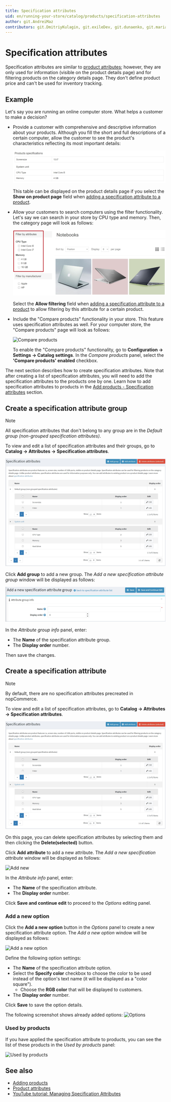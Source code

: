 ```yaml
---
title: Specification attributes
uid: en/running-your-store/catalog/products/specification-attributes
author: git.AndreiMaz
contributors: git.DmitriyKulagin, git.exileDev, git.dunaenko, git.mariannk
---
```


# Specification attributes

Specification attributes are similar to [product attributes](xref:en/running-your-store/catalog/products/product-attributes); however, they are only used for information (visible on the product details page) and for filtering products on the category details page. They don't define product price and can't be used for inventory tracking.

## Example

Let's say you are running an online computer store. What helps a customer to make a decision?

- Provide a customer with comprehensive and descriptive information about your products. Although you fill the short and full descriptions of a certain computer, allow the customer to see the product's characteristics reflecting its most important details:

  ![Specification attributes](_static/specification-attributes/specs.jpg)

  This table can be displayed on the product details page if you select the **Show on product page** field when [adding a specification attribute to a product](xref:en/running-your-store/catalog/products/add-products#specification-attributes).

- Allow your customers to search computers using the filter functionality. Let's say we can search in your store by CPU type and memory. Then, the category page will look as follows:

  ![Filtering](_static/specification-attributes/filter.jpg)

  Select the **Allow filtering** field when [adding a specification attribute to a product](xref:en/running-your-store/catalog/products/add-products#specification-attributes) to allow filtering by this attribute for a certain product.

- Include the "Compare products" functionality in your store. This feature uses specification attributes as well. For your computer store, the "Compare products" page will look as follows:
  
  ![Compare products](_static/specification-attributes/compare.jpg)

  To enable the "Compare products" functionality, go to **Configuration → Settings → Catalog settings**. In the *Compare products* panel, select the **'Compare products' enabled** checkbox.

The next section describes how to create specification attributes. Note that after creating a list of specification attributes, you will need to add the specification attributes to the products one by one. Learn how to add specification attributes to products in the [Add products - Specification attributes](xref:en/running-your-store/catalog/products/add-products#specification-attributes) section.

## Create a specification attribute group

> [!NOTE]
>
> All specification attributes that don't belong to any group are in the *Default group (non-grouped specification attributes)*.

To view and edit a list of specification attributes and their groups, go to **Catalog → Attributes → Specification attributes**.

![Specification attributes](_static/specification-attributes/specification_attributes.jpg)

Click **Add group** to add a new group. The *Add a new specification attribute group* window will be displayed as follows:

![Add group](_static/specification-attributes/specification_group.jpg)

In the *Attribute group info* panel, enter:

- The **Name** of the specification attribute group.
- The **Display order** number.

Then save the changes.

## Create a specification attribute

> [!NOTE]
>
> By default, there are no specification attributes precreated in nopCommerce.

To view and edit a list of specification attributes, go to **Catalog → Attributes → Specification attributes**.

![Specification attributes](_static/specification-attributes/specification_attributes.jpg)

On this page, you can delete specification attributes by selecting them and then clicking the **Delete(selected)** button.

Click **Add attribute** to add a new attribute. The *Add a new specification attribute* window will be displayed as follows:

![Add new](_static/specification-attributes/new-attribute.jpg)

In the *Attribute info* panel, enter:

- The **Name** of the specification attribute.
- The **Display order** number.

Click **Save and continue edit** to proceed to the *Options* editing panel.

### Add a new option

Click the **Add a new option** button in the *Options* panel to create a new specification attribute option. The *Add a new option* window will be displayed as follows:

![Add a new option](_static/specification-attributes/add_a_new_option.jpg)

Define the following option settings:

- The **Name** of the specification attribute option.
- Select the **Specify color** checkbox to choose the color to be used instead of the option's text name (it will be displayed as a "color square").
  - Choose the **RGB color** that will be displayed to customers.
- The **Display order** number.

Click **Save** to save the option details.

The following screenshot shows already added options:
![Options](_static/specification-attributes/options.jpg)

### Used by products

If you have applied the specification attribute to products, you can see the list of these products in the *Used by products* panel:

![Used by products](_static/specification-attributes/used-by.jpg)

## See also

- [Adding products](xref:en/running-your-store/catalog/products/add-products)
- [Product attributes](xref:en/running-your-store/catalog/products/product-attributes)
- [YouTube tutorial: Managing Specification Attributes](https://www.youtube.com/watch?v=YmD_vHqWzQw&index=11&list=PLnL_aDfmRHwsbhj621A-RFb1KnzeFxYz4)
